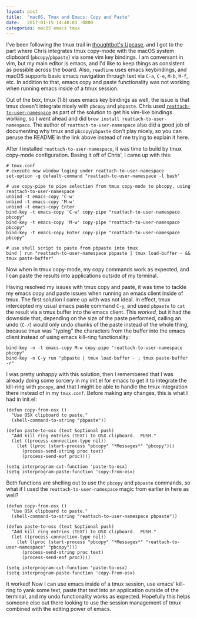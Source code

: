 ```yaml
---
layout: post
title:  "macOS, Tmux and Emacs: Copy and Paste"
date:   2017-01-15 14:40:03 -0800
categories: macOS emacs tmux
---
```


I've been following the tmux trail in [thoughtbot's Upcase](https://thoughtbot.com/upcase), and I got to the part where
Chris integrates tmux copy-mode with the macOS system clipboard (`pbcopy`/`pbpaste`) via some vim key bindings.
I am conversant in vim, but my main editor is emacs, and I'd like to keep things as consistent as possible across
the board. Also, `readline` uses emacs keybindings, and macOS supports basic emacs navigation through text via
`C-a`, `C-e`, `M-b`, `M-f`, etc. In addition to that, emacs copy and paste functionality was not working when running
emacs inside of a tmux session.

Out of the box, tmux (1.8) uses emacs key bindings as well, the issue is that tmux doesn't integrate nicely with
`pbcopy` and `pbpaste`. Chris used [`reattach-to-user-namespace`](https://github.com/ChrisJohnsen/tmux-MacOSX-pasteboard)
as part of the solution to get his vim-like bindings working, so I went ahead and did
`brew install reattach-to-user-namespace`. The author of `reattach-to-user-namespace` also did a good job of documenting
why tmux and `pbcopy`/`pbpaste` don't play nicely, so you can peruse the README in the link above instead of me trying
to explain it here.

After I installed `reattach-to-user-namespace`, it was time to build by tmux copy-mode configuration. Basing it off of
Chris', I came up with this:

``` shell
# tmux.conf
# execute new window loging under reattach-to-user-namespace
set-option -g default-command "reattach-to-user-namespace -l bash"

# use copy-pipe to pipe selection from tmux copy-mode to pbcopy, using reattach-to-user-namespace
unbind -t emacs-copy 'C-w'
unbind -t emacs-copy 'M-w'
unbind -t emacs-copy Enter
bind-key -t emacs-copy 'C-w' copy-pipe "reattach-to-user-namespace pbcopy"
bind-key -t emacs-copy 'M-w' copy-pipe "reattach-to-user-namespace pbcopy"
bind-key -t emacs-copy Enter copy-pipe "reattach-to-user-namespace pbcopy"

# use shell script to paste from pbpaste into tmux
bind ] run "reattach-to-user-namespace pbpaste | tmux load-buffer - && tmux paste-buffer"
```

Now when in tmux copy-mode, my copy commands work as expected, and I can paste the results into applications outside of
my terminal.

Having resolved my issues with tmux copy and paste, it was time to tackle my emacs copy and paste issues when running
an emacs client inside of tmux. The first solution I came up with was not ideal. In effect, tmux intercepted my usual emacs
paste command `C-y`, and used `pbpaste` to `cat` the result via a tmux buffer into the emacs client. This _worked_, but
it had the downside that, depending on the size of the paste performed, calling an undo (`C-/`) would only undo chunks
of the paste instead of the whole thing, because tmux was "typing" the characters from the buffer into the emacs client
instead of using emacs kill-ring functionality:

``` shell
bind-key -n -t emacs-copy M-w copy-pipe "reattach-to-user-namespace pbcopy"
bind-key -n C-y run "pbpaste | tmux load-buffer - ; tmux paste-buffer -r"
```

I was pretty unhappy with this solution, then I remembered that I was already doing some sorcery in my init.el for emacs
to get it to integrate the kill-ring with `pbcopy`, and that I might be able to handle the tmux integration there
instead of in my `tmux.conf`. Before making any changes, this is what I had in init.el:

``` emacs-lisp
(defun copy-from-osx ()
  "Use OSX clipboard to paste."
  (shell-command-to-string "pbpaste"))

(defun paste-to-osx (text &optional push)
  "Add kill ring entries (TEXT) to OSX clipboard.  PUSH."
  (let ((process-connection-type nil))
    (let ((proc (start-process "pbcopy" "*Messages*" "pbcopy")))
      (process-send-string proc text)
      (process-send-eof proc))))

(setq interprogram-cut-function 'paste-to-osx)
(setq interprogram-paste-function 'copy-from-osx)
```

Both functions are shelling out to use the `pbcopy` and `pbpaste` commands, so what if I used the
`reattach-to-user-namespace` magic from earlier in here as well?

``` emacs-lisp
(defun copy-from-osx ()
  "Use OSX clipboard to paste."
  (shell-command-to-string "reattach-to-user-namespace pbpaste"))

(defun paste-to-osx (text &optional push)
  "Add kill ring entries (TEXT) to OSX clipboard.  PUSH."
  (let ((process-connection-type nil))
    (let ((proc (start-process "pbcopy" "*Messages*" "reattach-to-user-namespace" "pbcopy")))
      (process-send-string proc text)
      (process-send-eof proc))))

(setq interprogram-cut-function 'paste-to-osx)
(setq interprogram-paste-function 'copy-from-osx)
```

It worked! Now I can use emacs inside of a tmux session, use emacs' kill-ring to yank some text, paste that
text into an application outside of the terminal, and my undo functionality works as expected. Hopefully this helps
someone else out there looking to use the session management of tmux combined with the editing power of emacs.
